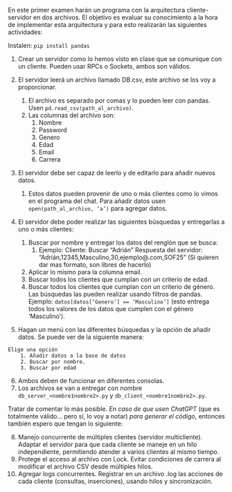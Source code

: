 En este primer examen harán un programa con la arquitectura cliente-servidor en dos archivos. El objetivo es evaluar su conocimiento a la hora de implementar esta arquitectura y para esto realizarán las siguientes actividades:

Instalen: `pip install pandas`
1. Crear un servidor como lo hemos visto en clase que se comunique con un cliente. Pueden usar RPCs o Sockets, ambos son válidos.
2. El servidor leerá un archivo llamado DB.csv, este archivo se los voy a proporcionar.
    1. El archivo es separado por comas y lo pueden leer con pandas. Usen `pd.read_csv(path_al_archivo)`.
    2. Las columnas del archivo son:
        1. Nombre
        2. Password
        3. Genero
        4. Edad
        5. Email
        6. Carrera
3. El servidor debe ser capaz de leerlo y de editarlo para añadir nuevos datos.
    1. Estos datos pueden provenir de uno o más clientes como lo vimos en el programa del chat. Para añadir datos usen `open(path_al_archivo, ‘a’)` para agregar datos.
4. El servidor debe poder realizar las siguientes búsquedas y entregarlas a uno o más clientes:
    1. Buscar por nombre y entregar los datos del renglón que se busca:
        1. Ejemplo:
            Cliente: Buscar “Adrián”
            Respuesta del servidor: “Adrián,12345,Masculino,30,ejemplo@.com,SOF25” (Si quieren dar mas formato, son libres de hacerlo)
    2. Aplicar lo mismo para la columna email.
    3. Buscar todos los clientes que cumplan con un criterio de edad.
    4. Buscar todos los clientes que cumplan con un criterio de género.
        Las búsquedas las pueden realizar usando filtros de pandas. Ejemplo: `datos[datos[‘Genero’] == ‘Masculino’]` (esto entrega todos los valores de los datos que cumplen con el género ‘Masculino’).

5. Hagan un menú con las diferentes búsquedas y la opción de añadir datos. Se puede ver de la siguiente manera:
```
Elige una opción
    1. Añadir datos a la base de datos
    2. Buscar por nombre.
    3. Buscar por edad
```
6. Ambos deben de funcionar en diferentes consolas.
7. Los archivos se van a entregar con nombre `db_server_<nombre1nombre2>.py` y `db_client_<nombre1nombre2>.py`.

Tratar de comentar lo más posible. _En caso de que usen ChatGPT_ (que es totalmente válido... pero sí, lo voy a notar) _para generar el código_, entonces también espero que tengan lo siguiente:

8. Manejo concurrente de múltiples clientes (servidor multicliente). Adaptar el servidor para que cada cliente se maneje en un hilo independiente, permitiendo atender a varios clientes al mismo tiempo.
9. Protege el acceso al archivo con Lock. Evitar condiciones de carrera al modificar el archivo CSV desde múltiples hilos.
10. Agregar logs concurrentes. Registrar en un archivo .log las acciones de cada cliente (consultas, inserciones), usando hilos y sincronización.

